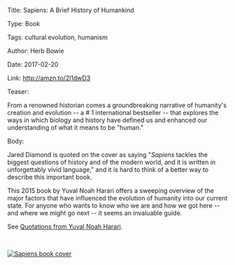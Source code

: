 Title: Sapiens: A Brief History of Humankind

Type: Book

Tags: cultural evolution, humanism

Author: Herb Bowie

Date: 2017-02-20

Link: http://amzn.to/2l1dwD3

Teaser:

From a renowned historian comes a groundbreaking narrative of humanity's creation and evolution -- a # 1 international bestseller -- that explores the ways in which biology and history have defined us and enhanced our understanding of what it means to be "human."

Body:

Jared Diamond is quoted on the cover as saying "*Sapiens* tackles the biggest questions of history and of the modern world, and it is written in unforgettably vivid language," and it is hard to think of a better way to describe this important book. 

This 2015 book by Yuval Noah Harari offers a sweeping overview of the major factors that have influenced the evolution of humanity into our current state. For anyone who wants to know who we are and how we got here -- and where we might go next -- it seems an invaluable guide. 

See [Quotations from Yuval Noah Harari](../quotes-by-author/yuval-noah-harari.html).

<br />

<p><a href="http://amzn.to/2l1dwD3" target="ref"><img src="../images/sapiens.jpg" alt="Sapiens book cover" /></a></p>

